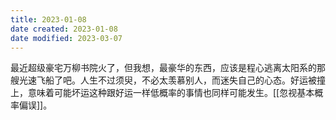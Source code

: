 ```yaml
---
title: 2023-01-08
date created: 2023-01-08
date modified: 2023-03-07
---
```


最近超级豪宅万柳书院火了，但我想，最豪华的东西，应该是程心逃离太阳系的那艘光速飞船了吧。人生不过须臾，不必太羡慕别人，而迷失自己的心态。好运被撞上，意味着可能坏运这种跟好运一样低概率的事情也同样可能发生。[[忽视基本概率偏误]]。
